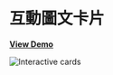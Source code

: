 # 互動圖文卡片

[**View Demo**](https://hwahii.github.io/27LayoutPractices/002-interactive-cards/)

![Interactive cards](https://raw.githubusercontent.com/hwahii/27LayoutPractices/master/screenshots/screencast-002.gif)